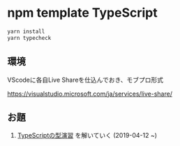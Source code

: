 # npm template TypeScript

```bash
yarn install
yarn typecheck
```

## 環境

VScodeに各自Live Shareを仕込んでおき、モブプロ形式

https://visualstudio.microsoft.com/ja/services/live-share/

## お題

1. [TypeScriptの型演習](https://qiita.com/uhyo/items/e4f54ef3b87afdd65546#_reference-c366e5764a278b09c105) を解いていく (2019-04-12 ~)
